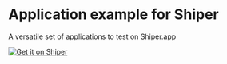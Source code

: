 # Application example for Shiper
A versatile set of applications to test on Shiper.app

[![Get it on Shiper](https://shiper.app/button.svg)](https://shiper.app)
